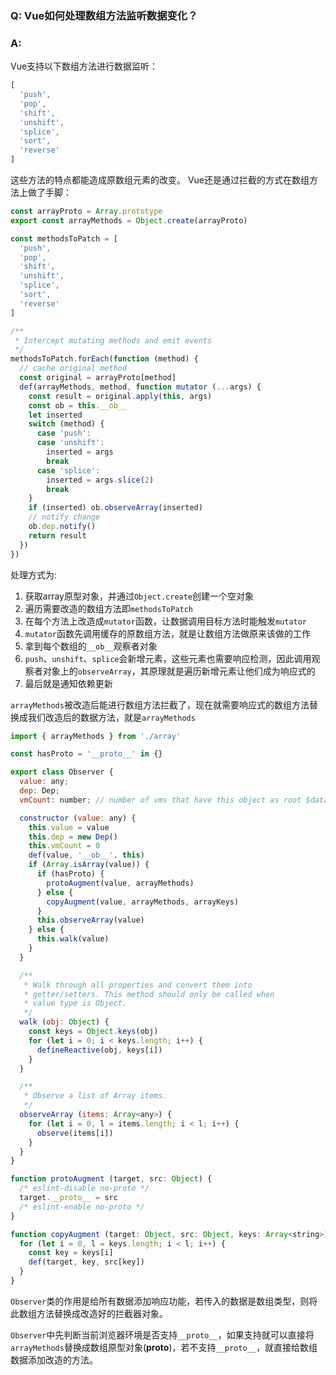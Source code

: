 ### Q: Vue如何处理数组方法监听数据变化？

### A:
Vue支持以下数组方法进行数据监听：
```js
[
  'push',
  'pop',
  'shift',
  'unshift',
  'splice',
  'sort',
  'reverse'
]
```
这些方法的特点都能造成原数组元素的改变。
Vue还是通过拦截的方式在数组方法上做了手脚：
```js
const arrayProto = Array.prototype
export const arrayMethods = Object.create(arrayProto)

const methodsToPatch = [
  'push',
  'pop',
  'shift',
  'unshift',
  'splice',
  'sort',
  'reverse'
]

/**
 * Intercept mutating methods and emit events
 */
methodsToPatch.forEach(function (method) {
  // cache original method
  const original = arrayProto[method]
  def(arrayMethods, method, function mutator (...args) {
    const result = original.apply(this, args)
    const ob = this.__ob__
    let inserted
    switch (method) {
      case 'push':
      case 'unshift':
        inserted = args
        break
      case 'splice':
        inserted = args.slice(2)
        break
    }
    if (inserted) ob.observeArray(inserted)
    // notify change
    ob.dep.notify()
    return result
  })
})
```
处理方式为:
1. 获取array原型对象，并通过`Object.create`创建一个空对象
2. 遍历需要改造的数组方法即`methodsToPatch`
3. 在每个方法上改造成`mutator`函数，让数据调用目标方法时能触发`mutator`
4. `mutator`函数先调用缓存的原数组方法，就是让数组方法做原来该做的工作
5. 拿到每个数组的`__ob__`观察者对象
6. `push`、`unshift`、`splice`会新增元素，这些元素也需要响应检测，因此调用观察者对象上的`observeArray`，其原理就是遍历新增元素让他们成为响应式的
7. 最后就是通知依赖更新

`arrayMethods`被改造后能进行数组方法拦截了，现在就需要响应式的数组方法替换成我们改造后的数据方法，就是`arrayMethods`

```js
import { arrayMethods } from './array'

const hasProto = '__proto__' in {}

export class Observer {
  value: any;
  dep: Dep;
  vmCount: number; // number of vms that have this object as root $data

  constructor (value: any) {
    this.value = value
    this.dep = new Dep()
    this.vmCount = 0
    def(value, '__ob__', this)
    if (Array.isArray(value)) {
      if (hasProto) {
        protoAugment(value, arrayMethods)
      } else {
        copyAugment(value, arrayMethods, arrayKeys)
      }
      this.observeArray(value)
    } else {
      this.walk(value)
    }
  }

  /**
   * Walk through all properties and convert them into
   * getter/setters. This method should only be called when
   * value type is Object.
   */
  walk (obj: Object) {
    const keys = Object.keys(obj)
    for (let i = 0; i < keys.length; i++) {
      defineReactive(obj, keys[i])
    }
  }

  /**
   * Observe a list of Array items.
   */
  observeArray (items: Array<any>) {
    for (let i = 0, l = items.length; i < l; i++) {
      observe(items[i])
    }
  }
}

function protoAugment (target, src: Object) {
  /* eslint-disable no-proto */
  target.__proto__ = src
  /* eslint-enable no-proto */
}

function copyAugment (target: Object, src: Object, keys: Array<string>) {
  for (let i = 0, l = keys.length; i < l; i++) {
    const key = keys[i]
    def(target, key, src[key])
  }
}
```

`Observer`类的作用是给所有数据添加响应功能，若传入的数据是数组类型，则将此数组方法替换成改造好的拦截器对象。

`Observer`中先判断当前浏览器环境是否支持`__proto__`，如果支持就可以直接将`arrayMethods`替换成数组原型对象(__proto__)，若不支持`__proto__`，就直接给数组数据添加改造的方法。